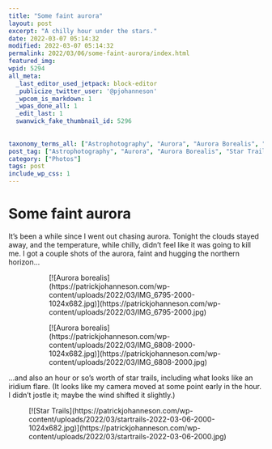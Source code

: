 ```yaml
---
title: "Some faint aurora"
layout: post
excerpt: "A chilly hour under the stars."
date: 2022-03-07 05:14:32
modified: 2022-03-07 05:14:32
permalink: 2022/03/06/some-faint-aurora/index.html
featured_img: 
wpid: 5294
all_meta: 
  _last_editor_used_jetpack: block-editor
  _publicize_twitter_user: '@pjohanneson'
  _wpcom_is_markdown: 1
  _wpas_done_all: 1
  _edit_last: 1
  swanwick_fake_thumbnail_id: 5296
  
  
taxonomy_terms_all: ["Astrophotography", "Aurora", "Aurora Borealis", "Star Trails", "Photos"]
post_tag: ["Astrophotography", "Aurora", "Aurora Borealis", "Star Trails"]
category: ["Photos"]
tags: post
include_wp_css: 1
---
```


# Some faint aurora

It’s been a while since I went out chasing aurora. Tonight the clouds stayed away, and the temperature, while chilly, didn’t feel like it was going to kill me. I got a couple shots of the aurora, faint and hugging the northern horizon…

<figure class="is-layout-flex wp-block-gallery-188 wp-block-gallery has-nested-images columns-default is-cropped"><figure class="wp-block-image size-large">[![Aurora borealis](https://patrickjohanneson.com/wp-content/uploads/2022/03/IMG_6795-2000-1024x682.jpg)](https://patrickjohanneson.com/wp-content/uploads/2022/03/IMG_6795-2000.jpg)</figure><figure class="wp-block-image size-large">[![Aurora borealis](https://patrickjohanneson.com/wp-content/uploads/2022/03/IMG_6808-2000-1024x682.jpg)](https://patrickjohanneson.com/wp-content/uploads/2022/03/IMG_6808-2000.jpg)</figure></figure>…and also an hour or so’s worth of star trails, including what looks like an iridium flare. (It looks like my camera moved at some point early in the hour. I didn’t jostle it; maybe the wind shifted it slightly.)

<figure class="wp-block-image size-large">[![Star Trails](https://patrickjohanneson.com/wp-content/uploads/2022/03/startrails-2022-03-06-2000-1024x682.jpg)](https://patrickjohanneson.com/wp-content/uploads/2022/03/startrails-2022-03-06-2000.jpg)</figure>
